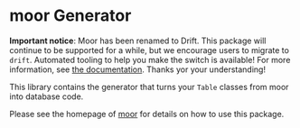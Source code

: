 # moor Generator

__Important notice__: Moor has been renamed to Drift.
This package will continue to be supported for a while, but we encourage users to migrate to `drift`.
Automated tooling to help you make the switch is available! For more information, see [the documentation](https://drift.simonbinder.eu/name/).
Thanks yor your understanding!

This library contains the generator that turns your `Table` classes from moor
into database code.

Please see the homepage of [moor](https://drift.simonbinder.eu/) for details on how to use this package.